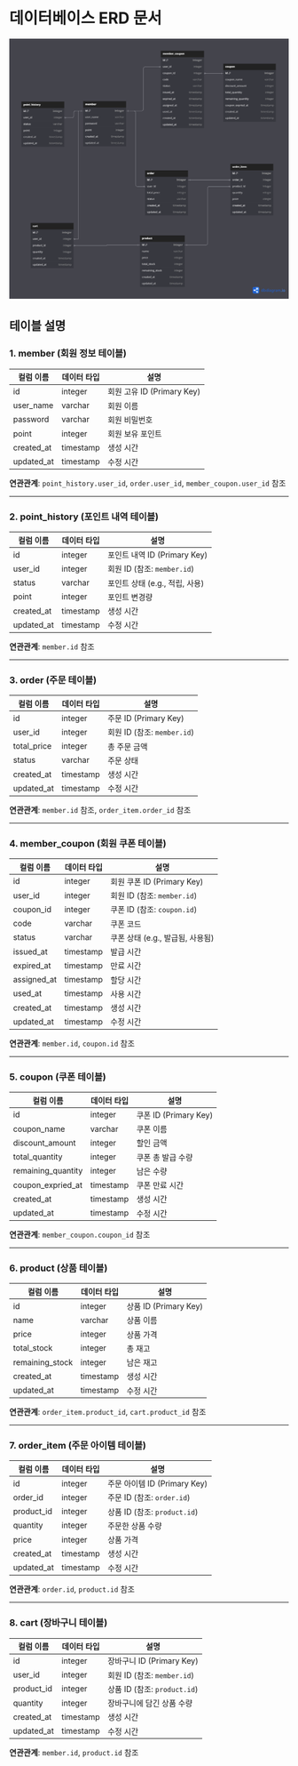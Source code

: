 # 데이터베이스 ERD 문서

![ERD 이미지](./img/erd.png)

## 테이블 설명

### 1. **member** (회원 정보 테이블)
| 컬럼 이름      | 데이터 타입 | 설명             |
|----------------|-------------|------------------|
| id             | integer     | 회원 고유 ID (Primary Key) |
| user_name      | varchar     | 회원 이름        |
| password       | varchar     | 회원 비밀번호    |
| point          | integer     | 회원 보유 포인트 |
| created_at     | timestamp   | 생성 시간        |
| updated_at     | timestamp   | 수정 시간        |

**연관관계**: `point_history.user_id`, `order.user_id`, `member_coupon.user_id` 참조

---

### 2. **point_history** (포인트 내역 테이블)
| 컬럼 이름      | 데이터 타입 | 설명             |
|----------------|-------------|------------------|
| id             | integer     | 포인트 내역 ID (Primary Key) |
| user_id        | integer     | 회원 ID (참조: `member.id`) |
| status         | varchar     | 포인트 상태 (e.g., 적립, 사용) |
| point          | integer     | 포인트 변경량    |
| created_at     | timestamp   | 생성 시간        |
| updated_at     | timestamp   | 수정 시간        |

**연관관계**: `member.id` 참조

---

### 3. **order** (주문 테이블)
| 컬럼 이름      | 데이터 타입 | 설명             |
|----------------|-------------|------------------|
| id             | integer     | 주문 ID (Primary Key) |
| user_id        | integer     | 회원 ID (참조: `member.id`) |
| total_price    | integer     | 총 주문 금액     |
| status         | varchar     | 주문 상태        |
| created_at     | timestamp   | 생성 시간        |
| updated_at     | timestamp   | 수정 시간        |

**연관관계**: `member.id` 참조, `order_item.order_id` 참조

---

### 4. **member_coupon** (회원 쿠폰 테이블)
| 컬럼 이름      | 데이터 타입 | 설명             |
|----------------|-------------|------------------|
| id             | integer     | 회원 쿠폰 ID (Primary Key) |
| user_id        | integer     | 회원 ID (참조: `member.id`) |
| coupon_id      | integer     | 쿠폰 ID (참조: `coupon.id`) |
| code           | varchar     | 쿠폰 코드        |
| status         | varchar     | 쿠폰 상태 (e.g., 발급됨, 사용됨) |
| issued_at      | timestamp   | 발급 시간        |
| expired_at     | timestamp   | 만료 시간        |
| assigned_at    | timestamp   | 할당 시간        |
| used_at        | timestamp   | 사용 시간        |
| created_at     | timestamp   | 생성 시간        |
| updated_at     | timestamp   | 수정 시간        |

**연관관계**: `member.id`, `coupon.id` 참조

---

### 5. **coupon** (쿠폰 테이블)
| 컬럼 이름      | 데이터 타입 | 설명             |
|----------------|-------------|------------------|
| id             | integer     | 쿠폰 ID (Primary Key) |
| coupon_name    | varchar     | 쿠폰 이름        |
| discount_amount| integer     | 할인 금액        |
| total_quantity | integer     | 쿠폰 총 발급 수량 |
| remaining_quantity | integer | 남은 수량        |
| coupon_expried_at | timestamp | 쿠폰 만료 시간   |
| created_at     | timestamp   | 생성 시간        |
| updated_at     | timestamp   | 수정 시간        |

**연관관계**: `member_coupon.coupon_id` 참조

---

### 6. **product** (상품 테이블)
| 컬럼 이름      | 데이터 타입 | 설명             |
|----------------|-------------|------------------|
| id             | integer     | 상품 ID (Primary Key) |
| name           | varchar     | 상품 이름        |
| price          | integer     | 상품 가격        |
| total_stock    | integer     | 총 재고          |
| remaining_stock| integer     | 남은 재고        |
| created_at     | timestamp   | 생성 시간        |
| updated_at     | timestamp   | 수정 시간        |

**연관관계**: `order_item.product_id`, `cart.product_id` 참조

---

### 7. **order_item** (주문 아이템 테이블)
| 컬럼 이름      | 데이터 타입 | 설명             |
|----------------|-------------|------------------|
| id             | integer     | 주문 아이템 ID (Primary Key) |
| order_id       | integer     | 주문 ID (참조: `order.id`) |
| product_id     | integer     | 상품 ID (참조: `product.id`) |
| quantity       | integer     | 주문한 상품 수량 |
| price          | integer     | 상품 가격        |
| created_at     | timestamp   | 생성 시간        |
| updated_at     | timestamp   | 수정 시간        |

**연관관계**: `order.id`, `product.id` 참조

---

### 8. **cart** (장바구니 테이블)
| 컬럼 이름      | 데이터 타입 | 설명             |
|----------------|-------------|------------------|
| id             | integer     | 장바구니 ID (Primary Key) |
| user_id        | integer     | 회원 ID (참조: `member.id`) |
| product_id     | integer     | 상품 ID (참조: `product.id`) |
| quantity       | integer     | 장바구니에 담긴 상품 수량 |
| created_at     | timestamp   | 생성 시간        |
| updated_at     | timestamp   | 수정 시간        |

**연관관계**: `member.id`, `product.id` 참조

